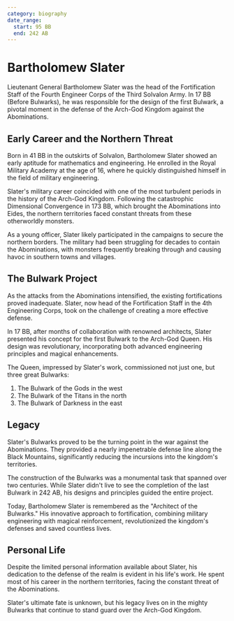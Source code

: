 ```yaml
---
category: biography
date_range:
  start: 95 BB
  end: 242 AB
---
```


# Bartholomew Slater

Lieutenant General Bartholomew Slater was the head of the Fortification Staff of the Fourth Engineer Corps of the Third Solvalon Army. In 17 BB (Before Bulwarks), he was responsible for the design of the first Bulwark, a pivotal moment in the defense of the Arch-God Kingdom against the Abominations.

## Early Career and the Northern Threat

Born in 41 BB in the outskirts of Solvalon, Bartholomew Slater showed an early aptitude for mathematics and engineering. He enrolled in the Royal Military Academy at the age of 16, where he quickly distinguished himself in the field of military engineering.

Slater's military career coincided with one of the most turbulent periods in the history of the Arch-God Kingdom. Following the catastrophic Dimensional Convergence in 173 BB, which brought the Abominations into Eides, the northern territories faced constant threats from these otherworldly monsters.

As a young officer, Slater likely participated in the campaigns to secure the northern borders. The military had been struggling for decades to contain the Abominations, with monsters frequently breaking through and causing havoc in southern towns and villages.

## The Bulwark Project

As the attacks from the Abominations intensified, the existing fortifications proved inadequate. Slater, now head of the Fortification Staff in the 4th Engineering Corps, took on the challenge of creating a more effective defense. 

In 17 BB, after months of collaboration with renowned architects, Slater presented his concept for the first Bulwark to the Arch-God Queen. His design was revolutionary, incorporating both advanced engineering principles and magical enhancements.

The Queen, impressed by Slater's work, commissioned not just one, but three great Bulwarks:

1. The Bulwark of the Gods in the west
2. The Bulwark of the Titans in the north
3. The Bulwark of Darkness in the east

## Legacy

Slater's Bulwarks proved to be the turning point in the war against the Abominations. They provided a nearly impenetrable defense line along the Black Mountains, significantly reducing the incursions into the kingdom's territories.

The construction of the Bulwarks was a monumental task that spanned over two centuries. While Slater didn't live to see the completion of the last Bulwark in 242 AB, his designs and principles guided the entire project.

Today, Bartholomew Slater is remembered as the "Architect of the Bulwarks." His innovative approach to fortification, combining military engineering with magical reinforcement, revolutionized the kingdom's defenses and saved countless lives.

## Personal Life

Despite the limited personal information available about Slater, his dedication to the defense of the realm is evident in his life's work. He spent most of his career in the northern territories, facing the constant threat of the Abominations.

Slater's ultimate fate is unknown, but his legacy lives on in the mighty Bulwarks that continue to stand guard over the Arch-God Kingdom.
